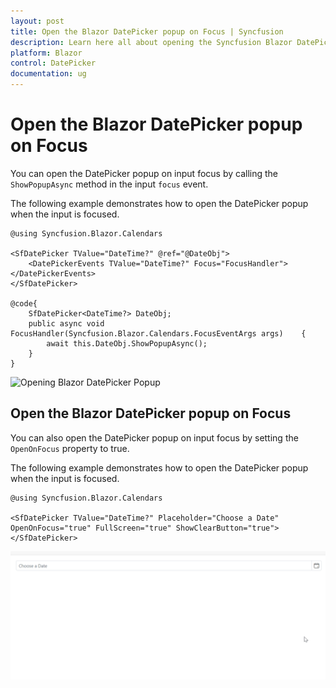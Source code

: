 ```yaml
---
layout: post
title: Open the Blazor DatePicker popup on Focus | Syncfusion
description: Learn here all about opening the Syncfusion Blazor DatePicker popup upon focusing input and much more.
platform: Blazor
control: DatePicker
documentation: ug
---
```


# Open the Blazor DatePicker popup on Focus

You can open the DatePicker popup on input focus by calling the `ShowPopupAsync` method in the input `focus` event.

The following example demonstrates how to open the DatePicker popup when the input is focused.

```cshtml
@using Syncfusion.Blazor.Calendars

<SfDatePicker TValue="DateTime?" @ref="@DateObj">
    <DatePickerEvents TValue="DateTime?" Focus="FocusHandler"></DatePickerEvents>
</SfDatePicker>

@code{
    SfDatePicker<DateTime?> DateObj;
    public async void FocusHandler(Syncfusion.Blazor.Calendars.FocusEventArgs args)    {
        await this.DateObj.ShowPopupAsync();
    }
}
```

![Opening Blazor DatePicker Popup](../images/blazor-datepicker-popup.png)

## Open the Blazor DatePicker popup on Focus


You can also open the DatePicker popup on input focus by setting the `OpenOnFocus` property to true.

The following example demonstrates how to open the DatePicker popup when the input is focused.

```cshtml
@using Syncfusion.Blazor.Calendars

<SfDatePicker TValue="DateTime?" Placeholder="Choose a Date" OpenOnFocus="true" FullScreen="true" ShowClearButton="true"></SfDatePicker>

```

![Opening Blazor DatePicker Popup](../images/blazor-datepicker-open-focus.gif)


